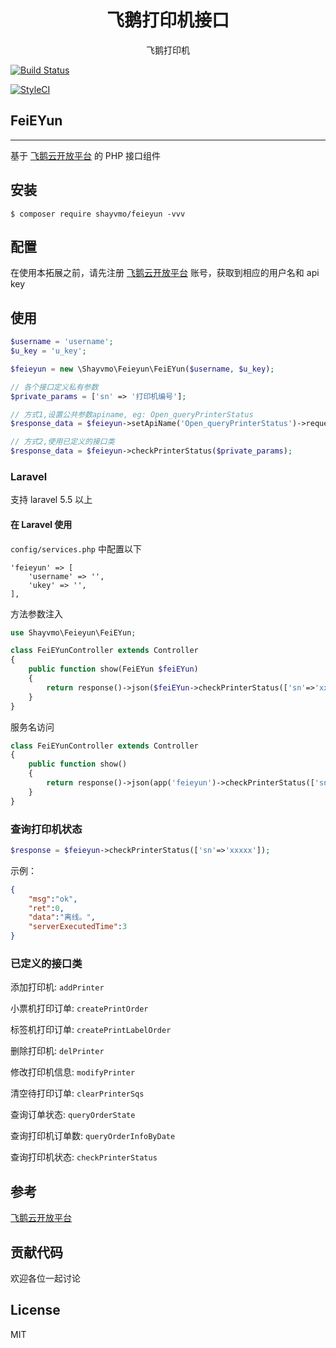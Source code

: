 <h1 align="center"> 飞鹅打印机接口 </h1>

<p align="center"> 飞鹅打印机</p>

[![Build Status](https://travis-ci.org/shayvmo/feieyun.svg?branch=main)](https://travis-ci.org/shayvmo/feieyun)

[![StyleCI](https://github.styleci.io/repos/373069835/shield?branch=main)](https://github.styleci.io/repos/373069835?branch=main)

## FeiEYun

---

基于 [飞鹅云开放平台](http://help.feieyun.com/document.php) 的 PHP 接口组件


## 安装

```shell
$ composer require shayvmo/feieyun -vvv
```

## 配置

在使用本拓展之前，请先注册 [飞鹅云开放平台](http://help.feieyun.com/document.php) 账号，获取到相应的用户名和 api key

## 使用

```php
$username = 'username';
$u_key = 'u_key';

$feieyun = new \Shayvmo\Feieyun\FeiEYun($username, $u_key);

// 各个接口定义私有参数
$private_params = ['sn' => '打印机编号'];

// 方式1,设置公共参数apiname, eg: Open_queryPrinterStatus
$response_data = $feieyun->setApiName('Open_queryPrinterStatus')->request($private_params);

// 方式2,使用已定义的接口类
$response_data = $feieyun->checkPrinterStatus($private_params);
```

### Laravel

支持 laravel 5.5 以上

#### 在 Laravel 使用

`config/services.php` 中配置以下

```
'feieyun' => [
    'username' => '',
    'ukey' => '',
],
```

方法参数注入

```php
use Shayvmo\Feieyun\FeiEYun;

class FeiEYunController extends Controller
{
    public function show(FeiEYun $feiEYun)
    {
        return response()->json($feiEYun->checkPrinterStatus(['sn'=>'xxx']));
    }
}
```

服务名访问

```php
class FeiEYunController extends Controller
{
    public function show()
    {
        return response()->json(app('feieyun')->checkPrinterStatus(['sn'=>'xxx']));
    }
}
```

### 查询打印机状态

```php
$response = $feieyun->checkPrinterStatus(['sn'=>'xxxxx']);
```

示例：
```json
{
    "msg":"ok",
    "ret":0,
    "data":"离线。",
    "serverExecutedTime":3
}
```

### 已定义的接口类

添加打印机: `addPrinter`

小票机打印订单: `createPrintOrder`

标签机打印订单: `createPrintLabelOrder`

删除打印机: `delPrinter`

修改打印机信息: `modifyPrinter`

清空待打印订单: `clearPrinterSqs`

查询订单状态: `queryOrderState`

查询打印机订单数: `queryOrderInfoByDate`

查询打印机状态: `checkPrinterStatus`

## 参考

[飞鹅云开放平台](http://help.feieyun.com/document.php)

## 贡献代码

欢迎各位一起讨论


## License

MIT